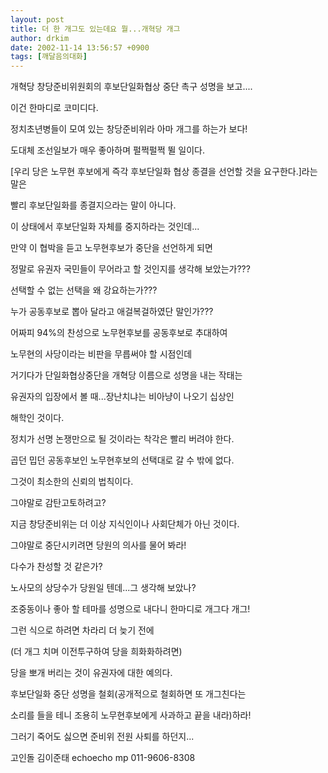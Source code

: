 ```yaml
---
layout: post
title: 더 한 개그도 있는데요 뭘...개혁당 개그
author: drkim
date: 2002-11-14 13:56:57 +0900
tags: [깨달음의대화]
---
```

개혁당 창당준비위원회의 후보단일화협상 중단 촉구 성명을 보고....
  

  
이건 한마디로 코미디다.
  
정치초년병들이 모여 있는 창당준비위라 아마 개그를 하는가 보다!
  

  
도대체 조선일보가 매우 좋아하며 펄쩍펄쩍 뛸 일이다.
  

  
[우리 당은 노무현 후보에게 즉각 후보단일화 협상 종결을 선언할 것을 요구한다.]라는 말은
  
빨리 후보단일화를 종결지으라는 말이 아니다.
  
이 상태에서 후보단일화 자체를 중지하라는 것인데...
  

  
만약 이 협박을 듣고 노무현후보가 중단을 선언하게 되면
  
정말로 유권자 국민들이 무어라고 할 것인지를 생각해 보았는가???
  
선택할 수 없는 선택을 왜 강요하는가???
  
누가 공동후보로 뽑아 달라고 애걸복걸하였단 말인가???
  

  
어짜피 94%의 찬성으로 노무현후보를 공동후보로 추대하여
  
노무현의 사당이라는 비판을 무릅써야 할 시점인데
  
거기다가 단일화협상중단을 개혁당 이름으로 성명을 내는 작태는
  
유권자의 입장에서 볼 때...장난치냐는 비아냥이 나오기 십상인
  
해학인 것이다.
  

  
정치가 선명 논쟁만으로 될 것이라는 착각은 빨리 버려야 한다.
  
곱던 밉던 공동후보인 노무현후보의 선택대로 갈 수 밖에 없다.
  
그것이 최소한의 신뢰의 법칙이다.
  
그야말로 감탄고토하려고?
  

  
지금 창당준비위는 더 이상 지식인이나 사회단체가 아닌 것이다.
  

  
그야말로 중단시키려면 당원의 의사를 물어 봐라!
  
다수가 찬성할 것 같은가?
  
노사모의 상당수가 당원일 텐데...그 생각해 보았나?
  

  
조중동이나 좋아 할 테마를 성명으로 내다니 한마디로 개그다 개그!
  

  
그런 식으로 하려면 차라리 더 늦기 전에
  
(더 개그 치며 이전투구하여 당을 희화화하려면)
  
당을 뽀개 버리는 것이 유권자에 대한 예의다.
  

  
후보단일화 중단 성명을 철회(공개적으로 철회하면 또 개그친다는
  
소리를 들을 테니 조용히 노무현후보에게 사과하고 끝을 내라)하라!
  
그러기 죽어도 싫으면 준비위 전원 사퇴를 하던지...
  

  
고인돌 김이준태 echoecho mp 011-9606-8308